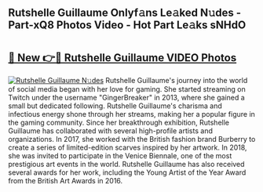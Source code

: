 ## Rutshelle Guillaume Onlyf𝚊ns Le𝚊ked N𝚞des - Part-xQ8 Photos Video - Hot Part Le𝚊ks sNHdO

# <h2><a href="http://ac19016.deff.icu/?id=Rutshelle+Guillaume">🔗 New 👉🔴 Rutshelle Guillaume VIDEO Photos</a></h2>

[![Rutshelle Guillaume N𝚞des](https://i.imgur.com/rIISA9y.gif)](http://ac19016.deff.icu/?id=Rutshelle+Guillaume)
Rutshelle Guillaume's journey into the world of social media began with her love for gaming. She started streaming on Twitch under the username "GingerBreaker" in 2013, where she gained a small but dedicated following. Rutshelle Guillaume's charisma and infectious energy shone through her streams, making her a popular figure in the gaming community. Since her breakthrough exhibition, Rutshelle Guillaume has collaborated with several high-profile artists and organizations. In 2017, she worked with the British fashion brand Burberry to create a series of limited-edition scarves inspired by her artwork. In 2018, she was invited to participate in the Venice Biennale, one of the most prestigious art events in the world. Rutshelle Guillaume has also received several awards for her work, including the Young Artist of the Year Award from the British Art Awards in 2016.
